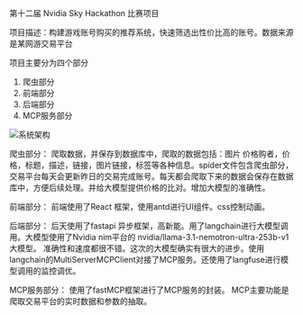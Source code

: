 第十二届 Nvidia Sky Hackathon 比赛项目

项目描述：构建游戏账号购买的推荐系统，快速筛选出性价比高的账号。数据来源是某网游交易平台

项目主要分为四个部分
1. 爬虫部分
2. 前端部分
3. 后端部分
4. MCP服务部分

![系统架构]("./img/ad.png")

爬虫部分：
爬取数据，并保存到数据库中，爬取的数据包括：图片 价格购者，价格，标题，描述，链接，图片链接，标签等各种信息。spider文件包含爬虫部分，交易平台每天会更新昨日的交易完成账号。每天都会爬取下来的数据会保存在数据库中，方便后续处理。并给大模型提供价格的比对。增加大模型的准确性。

前端部分：
前端使用了React 框架，使用antd进行UI组件。css控制动画。

后端部分：
后天使用了fastapi 异步框架，高新能。用了langchain进行大模型调用。大模型使用了Nvidia nim平台的 nvidia/llama-3.1-nemotron-ultra-253b-v1 大模型。 准确性和速度都很不错。这次的大模型确实有很大的进步。使用langchain的MultiServerMCPClient对接了MCP服务。还使用了langfuse进行模型调用的监控调优。

MCP服务部分：
使用了fastMCP框架进行了MCP服务的封装。 MCP主要功能是爬取交易平台的实时数据和参数的抽取。 